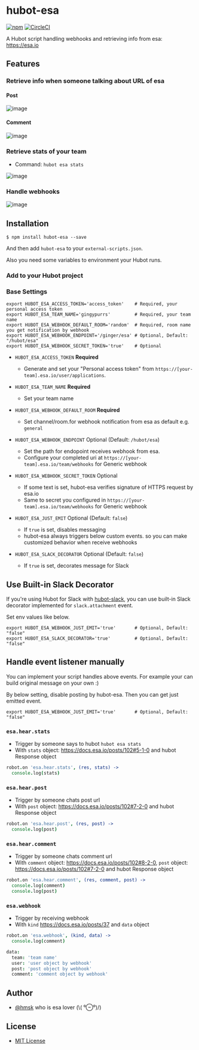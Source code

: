 # hubot-esa

[![npm](http://img.shields.io/npm/v/hubot-esa.svg)](https://www.npmjs.com/package/hubot-esa)
[![CircleCI](https://img.shields.io/circleci/project/hmsk/hubot-esa.svg)](https://circleci.com/gh/hmsk/hubot-esa)

A Hubot script handling webhooks and retrieving info from esa: https://esa.io

## Features

### Retrieve info when someone talking about URL of esa

#### Post

![image](https://cloud.githubusercontent.com/assets/85887/15594917/2779611a-236f-11e6-8636-1cf975c79048.png)

#### Comment

![image](https://cloud.githubusercontent.com/assets/85887/15594944/73b3c26e-236f-11e6-921b-7a78dadf0489.png)

### Retrieve stats of your team

- Command: `hubot esa stats`

![image](https://cloud.githubusercontent.com/assets/85887/15595025/29e6acfe-2370-11e6-9564-6d62f3288701.png)

### Handle webhooks

![image](https://cloud.githubusercontent.com/assets/85887/15594882/c5362c18-236e-11e6-8b0f-736d07696933.png)

## Installation

```
$ npm install hubot-esa --save
```

And then add `hubot-esa` to your `external-scripts.json`.

Also you need some variables to environment your Hubot runs.

### Add to your Hubot project

### Base Settings

```
export HUBOT_ESA_ACCESS_TOKEN='access_token'    # Required, your personal access token
export HUBOT_ESA_TEAM_NAME='gingypurrs'         # Required, your team name
export HUBOT_ESA_WEBHOOK_DEFAULT_ROOM='random'  # Required, room name you get notification by webhook
export HUBOT_ESA_WEBHOOK_ENDPOINT='/ginger/esa' # Optional, Default: "/hubot/esa"
export HUBOT_ESA_WEBHOOK_SECRET_TOKEN='true'    # Optional
```

- `HUBOT_ESA_ACCESS_TOKEN` **Required**
  - Generate and set your "Personal access token" from `https://[your-team].esa.io/user/applications`.

- `HUBOT_ESA_TEAM_NAME` **Required**
  - Set your team name

- `HUBOT_ESA_WEBHOOK_DEFAULT_ROOM` **Required**
  - Set channel/room.for webhook notification from esa as default e.g. `general`

- `HUBOT_ESA_WEBHOOK_ENDPOINT` Optional (Default: `/hubot/esa`)
  - Set the path for endopoint receives webhook from esa.
  - Configure your completed uri at `https://[your-team].esa.io/team/webhooks` for Generic webhook

- `HUBOT_ESA_WEBHOOK_SECRET_TOKEN` Optional
  - If some text is set, hubot-esa verifies signature of HTTPS request by esa.io
  - Same to secret you configured in `https://[your-team].esa.io/team/webhooks` for Generic webhook

- `HUBOT_ESA_JUST_EMIT` Optional (Default: `false`)
  - If `true` is set, disables messaging
  - hubot-esa always triggers below custom events. so you can make customized behavior when receive webhooks

- `HUBOT_ESA_SLACK_DECORATOR` Optional (Default: `false`)
  - If `true` is set, decorates message for Slack

## Use Built-in Slack Decorator

If you're using Hubot for Slack with [hubot-slack](https://www.npmjs.com/package/hubot-slack), you can use built-in Slack decorator implemented for `slack.attachment` event.

Set env values like below.

```
export HUBOT_ESA_WEBHOOK_JUST_EMIT='true'       # Optional, Default: "false"
export HUBOT_ESA_SLACK_DECORATOR='true'         # Optional, Default: "false"
```

## Handle event listener manually

You can implement your script handles above events. For example your can build original message on your own :)

By below setting, disable posting by hubot-esa. Then you can get just emitted event.

```
export HUBOT_ESA_WEBHOOK_JUST_EMIT='true'       # Optional, Default: "false"
```

### `esa.hear.stats`

- Trigger by someone says to hubot `hubot esa stats`
- With `stats` object: https://docs.esa.io/posts/102#5-1-0 and hubot Response object

```coffeescript
robot.on 'esa.hear.stats', (res, stats) ->
  console.log(stats)
```

### `esa.hear.post`

- Trigger by someone chats post url
- With `post` object: https://docs.esa.io/posts/102#7-2-0 and hubot Response object

```coffeescript
robot.on 'esa.hear.post', (res, post) ->
  console.log(post)
```

### `esa.hear.comment`

- Trigger by someone chats comment url
- With `comment` object: https://docs.esa.io/posts/102#8-2-0, `post` object: https://docs.esa.io/posts/102#7-2-0 and hubot Response object

```coffeescript
robot.on 'esa.hear.comment', (res, comment, post) ->
  console.log(comment)
  console.log(post)
```

### `esa.webhook`

- Trigger by receiving webhook
- With `kind` https://docs.esa.io/posts/37 and `data` object

```coffeescript
robot.on 'esa.webhook', (kind, data) ->
  console.log(comment)
```

```coffeescript
data:
  team: 'team name'
  user: 'user object by webhook'
  post: 'post object by webhook'
  comment: 'comment object by webhook'
```

## Author

- [@hmsk](http://hmsk.me) who is esa lover (\\( ⁰⊖⁰)/)

## License

- [MIT License](https://github.com/hmsk/hubot-esa/blob/master/LICENSE)
